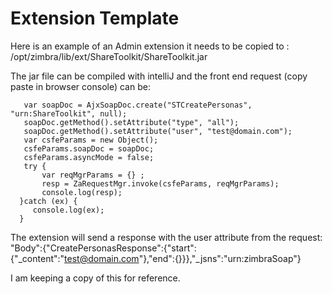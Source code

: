 # Extension Template

Here is an example of an Admin extension it needs to be copied to : /opt/zimbra/lib/ext/ShareToolkit/ShareToolkit.jar

The jar file can be compiled with intelliJ and the front end request (copy paste in browser console) can be:


       var soapDoc = AjxSoapDoc.create("STCreatePersonas", "urn:ShareToolkit", null);
       soapDoc.getMethod().setAttribute("type", "all");
       soapDoc.getMethod().setAttribute("user", "test@domain.com");
       var csfeParams = new Object();
       csfeParams.soapDoc = soapDoc;
       csfeParams.asyncMode = false;
       try {
           var reqMgrParams = {} ;
           resp = ZaRequestMgr.invoke(csfeParams, reqMgrParams);
           console.log(resp);  
      }catch (ex) {
         console.log(ex);
      }


The extension will send a response with the user attribute from the request:
"Body":{"CreatePersonasResponse":{"start":{"_content":"test@domain.com"},"end":{}}},"_jsns":"urn:zimbraSoap"}

I am keeping a copy of this for reference.
